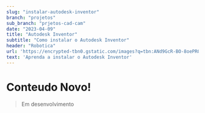 ```yaml
---
slug: "instalar-autodesk-inventor"
branch: "projetos"
sub_branch: "prjetos-cad-cam"
date: "2023-04-09"
title: "Autodesk Inventor"
subtitle: "Como instalar o Autodesk Inventor"
header: "Robotica"
url: 'https://encrypted-tbn0.gstatic.com/images?q=tbn:ANd9GcR-BO-8oePRQ-2_oiscx6kOhC83V7Nu6j7aNw'
text: 'Aprenda a instalar o Autodesk Inventor'
---
```


# Conteudo Novo!

> Em desenvolvimento 